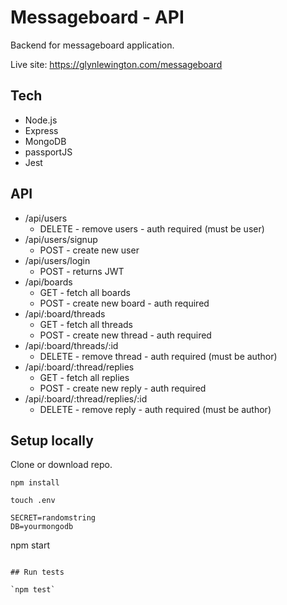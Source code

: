 # Messageboard - API

Backend for messageboard application.

Live site: https://glynlewington.com/messageboard

## Tech
* Node.js
* Express
* MongoDB
* passportJS
* Jest

## API
* /api/users
  * DELETE - remove users - auth required (must be user)
* /api/users/signup
  * POST - create new user
* /api/users/login
  * POST - returns JWT 
* /api/boards
  * GET - fetch all boards
  * POST - create new board - auth required
* /api/:board/threads
  * GET - fetch all threads
  * POST - create new thread - auth required
* /api/:board/threads/:id
  * DELETE - remove thread - auth required (must be author)
* /api/:board/:thread/replies
  * GET - fetch all replies
  * POST - create new reply - auth required
* /api/:board/:thread/replies/:id
  * DELETE - remove reply - auth required (must be author)

## Setup locally

Clone or download repo.

`npm install`

`touch .env`

```
SECRET=randomstring
DB=yourmongodb
```

npm start
```

## Run tests

`npm test`
